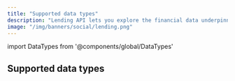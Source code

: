 ```yaml
---
title: "Supported data types"
description: "Lending API lets you explore the financial data underpinning the enhanced reports."
image: "/img/banners/social/lending.png"
---
```


import DataTypes from '@components/global/DataTypes'

## Supported data types

<DataTypes product="lending" urlPrefix="/lending-api#"/>

<br/>